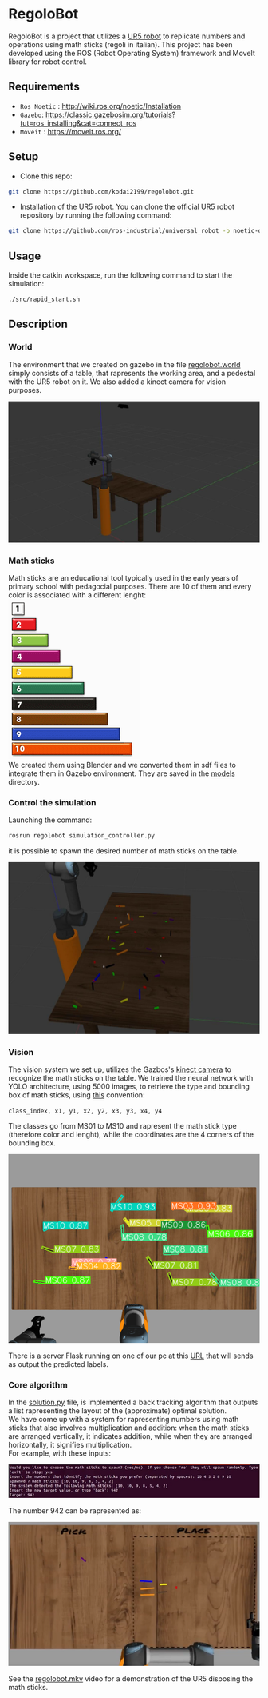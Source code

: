 # RegoloBot

RegoloBot is a project that utilizes a [UR5 robot](https://www.universal-robots.com/it/blog/ur5-un-robot-compatto-dalle-applicazioni-infinite/) to replicate numbers and operations using math sticks (regoli in italian). This project has been developed using the ROS (Robot Operating System) framework and MoveIt library for robot control.

## Requirements
- `Ros Noetic` :  http://wiki.ros.org/noetic/Installation  
- `Gazebo`:  https://classic.gazebosim.org/tutorials?tut=ros_installing&cat=connect_ros
- `Moveit` : https://moveit.ros.org/

## Setup
- Clone this repo: 
```bash
git clone https://github.com/kodai2199/regolobot.git
```

- Installation of the UR5 robot. You can clone the official UR5 robot repository by running the following command:
```bash
git clone https://github.com/ros-industrial/universal_robot -b noetic-devel
```

## Usage
Inside the catkin workspace, run the following command to start the simulation:
```bash
./src/rapid_start.sh
```

## Description

### World

The environment that we created on gazebo in the file [regolobot.world](regolobot/regolobot.world) simply consists of a table, that rapresents the working area, and a pedestal with the UR5 robot on it. We also added a kinect camera for vision purposes.

![environment](images/environment.jpg)

### Math sticks

Math sticks are an educational tool typically used in the early years of primary school with pedagocial purposes.
There are 10 of them and every color is associated with a different lenght:  
![math_sticks_numbers.png](images/math_sticks_numbers.png)  
We created them using Blender and we converted them in sdf files to integrate them in Gazebo environment. They are saved in the [models](regolobot/models) directory.

### Control the simulation

Launching the command:

```bash
rosrun regolobot simulation_controller.py
```
it is possible to spawn the desired number of math sticks on the table.

![regoli_spawned](images/regoli_spawned.jpg)

### Vision

The vision system we set up, utilizes the Gazbos's [kinect camera](regolobot/models/kinect) to recognize the math sticks on the table. We trained the neural network with YOLO architecture, using 5000 images, to retrieve the type and bounding box of math sticks, using [this](https://docs.ultralytics.com/datasets/obb/#yolo-obb-format) convention:  

`class_index, x1, y1, x2, y2, x3, y3, x4, y4`

The classes go from MS01 to MS10 and rapresent the math stick type (therefore color and lenght), while the coordinates are the 4 corners of the bounding box.

![bb](images/1664.png)

There is a server Flask running on one of our pc at this [URL](https://regolonet.mgteam.one/predict) that will sends as output the predicted labels.

### Core algorithm

In the [solution.py](regolobot/solution.py) file, is implemented a back tracking algorithm that outputs a list rapresenting the layout of the (approximate) optimal solution.  
We have come up with a system for rapresenting numbers using math sticks that also involves multiplication and addition: when the math sticks are arranged vertically, it indicates addition, while when they are arranged horizontally, it signifies multiplication.  
For example, with these inputs:

![inputs](images/inputs.png)

The number 942 can be rapresented as: 

![result_example](images/result_example.png)

See the [regolobot.mkv](regolobot.mkv) video for a demonstration of the UR5 disposing the math sticks.
